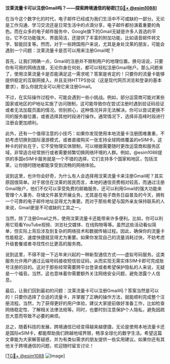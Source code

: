 **汶莱流量卡可以注册Gmail吗？——探索跨境通信的秘密[[TG💪+ @esim1088](https://t.me/s/esim1088)]**

在当今这个数字化的时代，电子邮件已经成为我们生活中不可或缺的一部分。无论是工作沟通、学习交流还是日常生活中的点滴分享，电子邮件都扮演着重要的角色。而在众多的电子邮件服务中，Google旗下的Gmail无疑是许多人首选的平台。它不仅功能强大、界面简洁，还提供了丰富的附加功能，比如语音邮件转文字、智能回复等。然而，对于一些跨国用户来说，尤其是身处汶莱的朋友，可能会遇到一个问题：汶莱流量卡是否可以用来注册Gmail呢？

首先，让我们明确一点，Gmail的注册并不限制用户的地理位置。换句话说，只要你有可用的网络连接，无论你身在何处，都可以轻松注册Gmail账户。那么问题来了，使用汶莱流量卡是否能满足这一需求呢？答案是肯定的！只要你的流量卡能够提供稳定的互联网接入，并且支持HTTPS协议（这是现代网页浏览和登录的基本要求），那么你就完全可以用它来注册Gmail。

不过，在实际操作过程中，可能会遇到一些小挑战。例如，部分运营商可能对某些国家或地区的IP地址实施了访问限制，这可能导致你在尝试注册时遇到验证码验证或者无法加载页面的情况。但别担心，这种情况并非无法解决。你可以尝试更换不同的服务器位置，或者选择其他时段进行操作。通常情况下，选择非高峰时段进行注册会更加顺利。

此外，还有一个值得注意的小技巧：如果你发现使用本地流量卡注册困难重重，不妨考虑切换到国际漫游模式，或者直接购买一张支持全球网络覆盖的eSIM卡。这种卡的好处在于，它不受物理实体限制，可以根据需要随时更改运营商和服务区域，非常适合经常旅行或者需要频繁切换网络环境的人群。例如，@esim1088提供的多国eSIM卡服务就是一个不错的选择，它们支持多个国家和地区，包括汶莱，让你随时随地都能享受到流畅的网络体验。

说到这里，也许你会好奇，为什么有人会选择用汶莱流量卡来注册Gmail呢？其实原因很简单。对于居住在汶莱的居民而言，本地的通信资费相对较高，而通过注册Gmail账户，他们不仅可以享受免费的邮箱服务，还可以利用Gmail的强大功能来管理个人事务、存储文件甚至开展业务。尤其是在电子商务日益普及的今天，拥有一个可靠的电子邮件地址显得尤为重要。而对于那些希望与国外亲友保持联系的人来说，Gmail更是不可或缺的工具之一。

当然，除了注册Gmail之外，使用汶莱流量卡还能带来许多便利。比如，你可以利用它观看YouTube视频、浏览社交媒体、在线购物等等。虽然这些活动看似简单，但实际上背后涉及到复杂的网络技术和数据传输过程。因此，确保你的流量卡性能稳定、速度快捷就显得尤为重要。如果你发现自己的流量消耗过快，不妨考虑升级套餐或者寻找性价比更高的服务商。

说到这里，不得不提一下近年来兴起的一种新型通信方式——虚拟号码服务。这类服务允许用户通过云端号码接收短信验证码，从而实现无需实体SIM卡即可完成账号注册的目的。这对于那些经常需要跨平台登录或者希望保护隐私的人来说，无疑是一个福音。当然，这也意味着你需要额外关注网络安全问题，避免泄露个人信息。

最后，让我们回到最初的问题：汶莱流量卡可以注册Gmail吗？答案当然是可以的！只要你选择了合适的流量卡，并掌握了正确的操作方法，就能顺利完成整个注册流程。当然，为了获得更好的用户体验，建议大家提前做好准备工作，比如检查网络稳定性、了解相关法律法规等。同时，也要时刻注意保护个人隐私，避免因疏忽大意而导致不必要的麻烦。

总之，随着科技的发展，跨境通信已经变得越来越便捷。无论是使用本地流量卡还是国际eSIM卡，都能帮助我们跨越地域界限，畅享全球化的数字生活。希望这篇文章能为大家解答疑惑，并为有类似需求的朋友提供一些实用建议。如果你还有其他关于跨境通信的问题，欢迎随时留言讨论！

[[TG💪+ @esim1088](https://t.me/s/esim1088) ![Image](https://i.postimg.cc/4NQfJmqS/Snipaste-2025-05-13-00-14-12.png)]